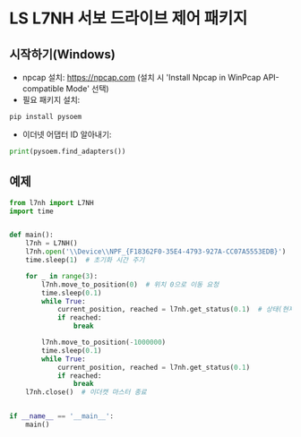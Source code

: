 # LS L7NH 서보 드라이브 제어 패키지

## 시작하기(Windows)

- npcap 설치: https://npcap.com (설치 시 'Install Npcap in WinPcap API-compatible Mode' 선택)
- 필요 패키지 설치:
```shell
pip install pysoem
```
- 이더넷 어댑터 ID 알아내기:
```python
print(pysoem.find_adapters())
```

## 예제
```python
from l7nh import L7NH
import time


def main():
    l7nh = L7NH()
    l7nh.open('\\Device\\NPF_{F18362F0-35E4-4793-927A-CC07A5553EDB}')  # 이더캣 마스터 시작 이더넷 어댑터 ID 입력
    time.sleep(1)  # 초기화 시간 주기

    for _ in range(3):
        l7nh.move_to_position(0)  # 위치 0으로 이동 요청
        time.sleep(0.1)
        while True:
            current_position, reached = l7nh.get_status(0.1)  # 상태(현재 위치, 목표 도착 여부) 가져오기
            if reached:
                break

        l7nh.move_to_position(-1000000)
        time.sleep(0.1)
        while True:
            current_position, reached = l7nh.get_status(0.1)
            if reached:
                break
    l7nh.close()  # 이더캣 마스터 종료


if __name__ == '__main__':
    main()

```